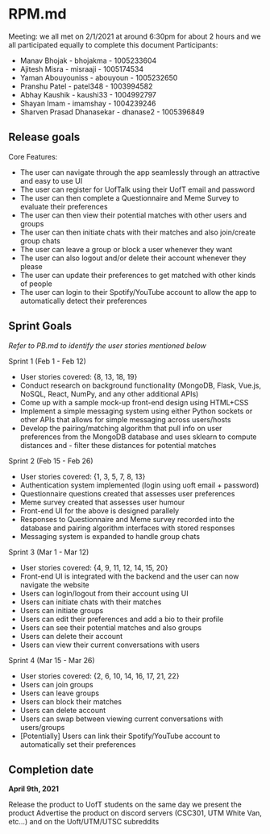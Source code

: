 # RPM.md

Meeting: we all met on 2/1/2021 at around 6:30pm for about 2 hours and we all participated equally to complete this document 
Participants:

- Manav Bhojak - bhojakma - 1005233604
- Ajitesh Misra - misraaji - 1005174534
- Yaman Abouyouniss - abouyoun - 1005232650
- Pranshu Patel - patel348 - 1003994582
- Abhay Kaushik - kaushi33 - 1004992797
- Shayan Imam - imamshay - 1004239246
- Sharven Prasad Dhanasekar - dhanase2 - 1005396849

## Release goals

Core Features:
- The user can navigate through the app seamlessly through an attractive and easy to use UI
- The user can register for UofTalk using their UofT email and password
- The user can then complete a Questionnaire and Meme Survey to evaluate their preferences
- The user can then view their potential matches with other users and groups
- The user can then initiate chats with their matches and also join/create group chats
- The user can leave a group or block a user whenever they want
- The user can also logout and/or delete their account whenever they please
- The user can update their preferences to get matched with other kinds of people
- The user can login to their Spotify/YouTube account to allow the app to automatically detect their preferences

## Sprint Goals

*Refer to PB.md to identify the user stories mentioned below*

Sprint 1 (Feb 1 - Feb 12)
- User stories covered: {8, 13, 18, 19}
- Conduct research on background functionality (MongoDB, Flask, Vue.js, NoSQL, React, NumPy, and any other additional APIs)
- Come up with a sample mock-up front-end design using HTML+CSS
- Implement a simple messaging system using either Python sockets or other APIs that allows for simple messaging across users/hosts
- Develop the pairing/matching algorithm that pull info on user preferences from the MongoDB database and uses sklearn to compute distances and - filter these distances for potential matches

Sprint 2 (Feb 15 - Feb 26)
- User stories covered: {1, 3, 5, 7, 8, 13}
- Authentication system implemented (login using uoft email + password)
- Questionnaire questions created that assesses user preferences
- Meme survey created that assesses user humour
- Front-end UI for the above is designed parallely
- Responses to Questionnaire and Meme survey recorded into the database and pairing algorithm interfaces with stored responses
- Messaging system is expanded to handle group chats

Sprint 3 (Mar 1 - Mar 12)
- User stories covered: {4, 9, 11, 12, 14, 15, 20}
- Front-end UI is integrated with the backend and the user can now navigate the website
- Users can login/logout from their account using UI
- Users can initiate chats with their matches
- Users can initiate groups
- Users can edit their preferences and add a bio to their profile
- Users can see their potential matches and also groups
- Users can delete their account
- Users can view their current conversations with users

Sprint 4 (Mar 15 - Mar 26)
- User stories covered: {2, 6, 10, 14, 16, 17, 21, 22}
- Users can join groups
- Users can leave groups
- Users can block their matches
- Users can delete account
- Users can swap between viewing current conversations with users/groups
- [Potentially] Users can link their Spotify/YouTube account to automatically set their preferences

## Completion date 

**April 9th, 2021**

Release the product to UofT students on the same day we present the product
Advertise the product on discord servers (CSC301, UTM White Van, etc…) and on the Uoft/UTM/UTSC subreddits
